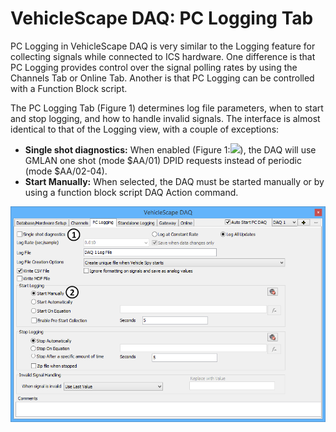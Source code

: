 # VehicleScape DAQ: PC Logging Tab

PC Logging in VehicleScape DAQ is very similar to the Logging feature for collecting signals while connected to ICS hardware. One difference is that PC Logging provides control over the signal polling rates by using the Channels Tab or Online Tab. Another is that PC Logging can be controlled with a Function Block script.

The PC Logging Tab (Figure 1) determines log file parameters, when to start and stop logging, and how to handle invalid signals. The interface is almost identical to that of the Logging view, with a couple of exceptions:

* **Single shot diagnostics:** When enabled (Figure 1:![](https://cdn.intrepidcs.net/support/VehicleSpy/assets/smOne.gif)), the DAQ will use GMLAN one shot (mode $AA/01) DPID requests instead of periodic (mode $AA/02-04).
* **Start Manually:** When selected, the DAQ must be started manually or by using a function block script DAQ Action command.

![Figure 1: The VehicleScape DAQ PC Logging tab..](../../../.gitbook/assets/spypclogging.gif)
